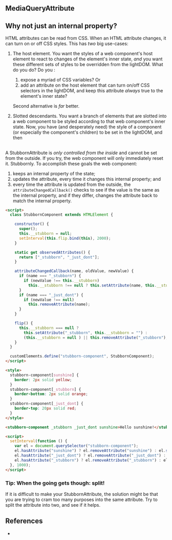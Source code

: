 ## MediaQueryAttribute

## Why not just an internal property?

HTML attributes can be read from CSS. When an HTML attribute changes, it can turn on or off CSS styles.
This has *two* big use-cases:

1. The host element. You want the styles of a web component's host element to react to changes of 
   the element's inner state, *and* you want these different sets of styles to be overridden from the
   lightDOM. What do you do? Do you :
   1. expose a myriad of CSS variables? Or 
   2. add an attribute on the host element that can turn on/off CSS selectors in the lightDOM,
      and keep this attribute *always* true to the element's inner state?
   
   Second alternative is *far* better.
   
2. Slotted descendants. You want a branch of elements that are slotted into a web component to be
   styled according to that web component's inner state. Now, you have 
   (and desperately need) the style of a component (or especially the component's children)
to be set in the lightDOM, and then 

##

A StubbornAttribute is *only controlled from the inside* and cannot be set from the outside. 
If you try, the web component will only immediately reset it. Stubbornly. 
To accomplish these goals the web component:

1. keeps an internal property of the state;
2. updates the attribute, every time it changes this internal property; and
3. every time the attribute is updated from the outside, 
   the `attributeChangedCallback()` checks to see if the value is the same as the internal property, 
   and if they differ, changes the attribute back to match the internal property.

<code-demo src="demo/StubbornAttribute.html"></code-demo>

<code-demo src="demo/BiPolar.html"></code-demo>

```html
<script>
  class StubbornComponent extends HTMLElement {

    constructor() {
      super();
      this.__stubborn = null;
      setInterval(this.flip.bind(this), 2000);
    }

    static get observedAttributes() {
      return ["_stubborn", "_just_dont"];
    }

    attributeChangedCallback(name, oldValue, newValue) {
      if (name === "_stubborn") {
        if (newValue !== this.__stubborn)
          this.__stubborn !== null ? this.setAttribute(name, this.__stubborn) : this.removeAttribute(name);
      }
      if (name === "_just_dont") {
        if (newValue !== null)
          this.removeAttribute(name);
      }
    }

    flip() {
      this.__stubborn === null ?
        this.setAttribute("_stubborn", this.__stubborn = "") :
        (this.__stubborn = null ) || this.removeAttribute("_stubborn");
    }
  }

  customElements.define("stubborn-component", StubbornComponent);
</script>

<style>
  stubborn-component[sunshine] {
    border: 2px solid yellow;
  }
  stubborn-component[_stubborn] {
    border-bottom: 2px solid orange;
  }
  stubborn-component[_just_dont] {
    border-top: 20px solid red;
  }
</style>

<stubborn-component _stubborn _just_dont sunshine>Hello sunshine!</stubborn-component>

<script>
  setInterval(function () {
    var el = document.querySelector("stubborn-component");
    el.hasAttribute("sunshine") ? el.removeAttribute("sunshine") : el.setAttribute("sunshine", "");
    el.hasAttribute("_just_dont") ? el.removeAttribute("_just_dont") : el.setAttribute("_just_dont", "");
    el.hasAttribute("_stubborn") ? el.removeAttribute("_stubborn") : el.setAttribute("_stubborn", "");
  }, 1000);
</script>
```

### Tip: When the going gets though: split!

If it is difficult to make your StubbornAttribute, the solution might be that you are trying to cram
too many purposes into the same attribute. Try to split the attribute into two, and see if it helps.

## References

 * 